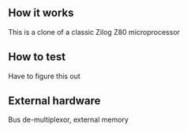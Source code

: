 <!---

This file is used to generate your project datasheet. Please fill in the information below and delete any unused
sections.

You can also include images in this folder and reference them in the markdown. Each image must be less than
512 kb in size, and the combined size of all images must be less than 1 MB.
-->

## How it works

This is a clone of a classic Zilog Z80 microprocessor

## How to test

Have to figure this out

## External hardware

Bus de-multiplexor, external memory
